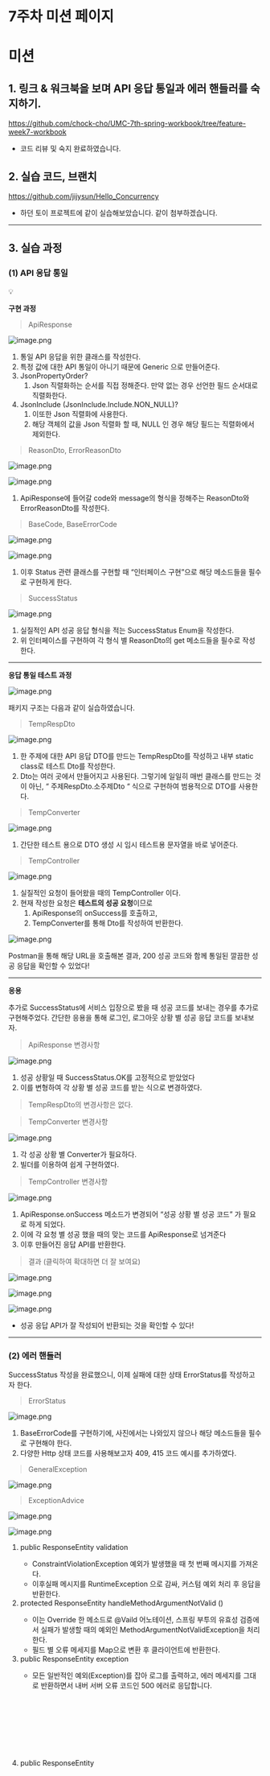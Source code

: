 # 7주차 미션 페이지

# 미션

## 1. 링크 & 워크북을 보며 API 응답 통일과 에러 핸들러를 숙지하기.

https://github.com/chock-cho/UMC-7th-spring-workbook/tree/feature-week7-workbook

- 코드 리뷰 및 숙지 완료하였습니다.

## 2. 실습 코드, 브랜치

https://github.com/jijysun/Hello_Concurrency

- 하던 토이 프로젝트에 같이 실습해보았습니다. 같이 첨부하겠습니다.

---

## 3. 실습 과정

### (1) API 응답 통일

<aside>
💡

**구현 과정**

</aside>

> ApiResponse
> 

![image.png](image.png)

1. 통일 API 응답을 위한 클래스를 작성한다.
2. 특정 값에 대한 API 통일이 아니기 때문에 Generic 으로 만들어준다.
3. JsonPropertyOrder?
    1.  Json 직렬화하는 순서를 직접 정해준다. 만약 없는 경우 선언한 필드 순서대로 직렬화한다.
4. JsonInclude (JsonInclude.Include.NON_NULL)?
    1. 이또한 Json 직렬화에 사용한다. 
    2. 해당 객체의 값을 Json 직렬화 할 때, NULL 인 경우 해당 필드는 직렬화에서 제외한다.

> ReasonDto, ErrorReasonDto
> 

![image.png](image%201.png)

![image.png](image%202.png)

1. ApiResponse에 들어갈 code와 message의 형식을 정해주는 ReasonDto와 ErrorReasonDto를 작성한다.

> BaseCode, BaseErrorCode
> 

![image.png](image%203.png)

![image.png](image%204.png)

1. 이후 Status 관련 클래스를 구현할 때 “인터페이스 구현”으로 해당 메소드들을 필수로 구현하게 한다.

> SuccessStatus
> 

![image.png](image%205.png)

1. 실질적인 API 성공 응답 형식을 적는 SuccessStatus Enum을 작성한다.
2. 위 인터페이스를 구현하여 각 형식 별 ReasonDto의 get 메소드들을 필수로 작성한다.

---

**응답 통일 테스트 과정**

![image.png](image%206.png)

패키지 구조는 다음과 같이 실습하였습니다.

> TempRespDto
> 

![image.png](image%207.png)

1. 한 주제에 대한 API 응답 DTO를 만드는 TempRespDto를 작성하고 내부 static class로 테스트 Dto를 작성한다.
2. Dto는 여러 곳에서 만들어지고 사용된다. 그렇기에 일일히 매번 클래스를 만드는 것이 아닌, “ 주제RespDto.소주제Dto “ 식으로 구현하여 범용적으로 DTO를 사용한다.

> TempConverter
> 

![image.png](image%208.png)

1. 간단한 테스트 용으로 DTO 생성 시 임시 테스트용 문자열을 바로 넣어준다.

> TempController
> 

![image.png](image%209.png)

1. 실질적인 요청이 들어왔을 때의 TempController 이다. 
2. 현재 작성한 요청은 **테스트의 성공 요청**이므로 
    1. ApiResponse의 onSuccess를 호출하고, 
    2. TempConverter를 통해 Dto를 작성하여 반환한다.

![image.png](image%2010.png)

Postman을 통해 해당 URL을 호출해본 결과, 200 성공 코드와 함께 통일된 깔끔한 성공 응답을 확인할 수 있었다!

---

**응용**

추가로 SuccessStatus에 서비스 입장으로 봤을 때 성공 코드를 보내는 경우를 추가로 구현해주었다. 간단한 응용을 통해 로그인, 로그아웃 상황 별 성공 응답 코드를 보내보자.

> ApiResponse 변경사항
> 

![image.png](image%2011.png)

1. 성공 상황일 때 SuccessStatus.OK를 고정적으로 받았었다
2. 이를 변형하여 각 상황 별 성공 코드를 받는 식으로 변경하였다.

> TempRespDto의 변경사항은 없다.
> 

> TempConverter 변경사항
> 

![image.png](image%2012.png)

1. 각 성공 상황 별 Converter가 필요하다. 
2. 빌더를 이용하여 쉽게 구현하였다.

> TempController 변경사항
> 

![image.png](image%2013.png)

1. ApiResponse.onSuccess 메소드가 변경되어 “성공 상황 별 성공 코드” 가 필요로 하게 되었다.
2. 이에 각 요청 별 성공 했을 때의 맞는 코드를 ApiResponse로 넘겨준다
3. 이후 만들어진 응답 API를 반환한다.

> 결과 (클릭하여 확대하면 더 잘 보여요)
> 

![image.png](image%2014.png)

![image.png](image%2015.png)

![image.png](image%2016.png)

- 성공 응답 API가 잘 작성되어 반환되는 것을 확인할 수 있다!

---

### (2) 에러 핸들러

SuccessStatus 작성을 완료했으니, 이제 실패에 대한 상태 ErrorStatus를 작성하고자 한다.

> ErrorStatus
> 

![image.png](image%2017.png)

1. BaseErrorCode를 구현하기에, 사진에서는 나와있지 않으나 해당 메소드들을 필수로 구현해야 한다.
2. 다양한 Http 상태 코드를 사용해보고자 409, 415 코드 예시를 추가하였다.

> GeneralException
> 

![image.png](image%2018.png)

> ExceptionAdvice
> 

![image.png](image%2019.png)

![image.png](image%2020.png)

1. public ResponseEntity <Object> validation
    - ConstraintViolationException 예외가 발생했을 때 첫 번째 메시지를 가져온다.
    - 이후실패 메시지를 RuntimeException 으로 감싸, 커스텀 예외 처리 후 응답을 반환한다.
2. protected ResponseEntity <Object> handleMethodArgumentNotValid ()
    - 이는 Override 한 메소드로  @Vaild 어노테이션, 스프링 부투의 유효성 검증에서 실패가 발생할 때의 예외인 MethodArgumentNotValidException을 처리한다.
    - 필드 별 오류 메세지를 Map으로 변환 후 클라이언트에 반환한다.
3. public ResponseEntity<Object> exception
    - 모든 일반적인 예외(Exception)를 잡아 로그를 출력하고, 에러 메세지를 그대로 반환하면서 내버 서버 오류 코드인 500 에러로 응답합니다.
4. public ResponseEntity<Object> onThrowExcpetion
    - @ExceptionHandler (value = GeneralException.class) 가 명시되어 있다.
    - 해당 예외가 발생한 경우, 해당 예외로 정의된 HttpStatus를 반환하며, 동시에 getReasonHttpStatus로 정확한 상태를 반환한다.
5. 이후 각 ApiResponse를 만드는 메소드를 통해 각 경우 별 통일된 응답 API를 작성한다.

> ErrorStatus 변경사항
> 

![image.png](image%2021.png)

- 테스트 예외 대한 응답 내용을 작성한다.

> TempHandler
> 

![image.png](image%2022.png)

- GeneralException 발생 시 예외를 컨트롤 할 TempHandler를 작성한다.

> TempRespDto 변경사항
> 

![image.png](image%2023.png)

- 예외 사항은 flag = 2 일 때 이다.
- 해당 시뮬레이션에 필요한 Dto를 작성해준다.

> TempConverter 변경사항
> 

![image.png](image%2024.png)

- 해당 Dto를 작성하도록 도와주는 컨버터 또한 작성한다

> TempController 변경사항
> 

![image.png](image%2025.png)

- 요청이 들어올 경우 flag를 검사한다
- 성공한 경우 ApiResponse의 성공 응답 API를 반환한다.

> TempServiceImpl
> 

![image.png](image%2026.png)

- flag가 1인 경우 성공하는 경우이다
- 2인 경우 다음의 과정을 밟는다.
    - TempHandler을 테스트 예외 에러 코드와 함께 Throw 한다.
    - TempHandler는 GeneralException을 상속한다. 즉 GeneralException을 Throw 하는 것과 같다.
        - 이때 생성자의 super 키워드를 통해 롬복의 생성자를 통해 자동으로 만들어진다.
    - GeneralException가 RuntimeException 을 상속하고 있으므로, ExceptionAdvice가 이를 감지한다.
        - 이유는 @RestControllerAdvice가 붙어있기 때문이다!
        - 이 어노테이션은 @RestController 나 @RequestMapping이 붙은 컨트롤러에서 발생한 예외를 처리하기 때문이다!
    - 이후 ExceptionAdvice에서 이를 처리한다.
        - 더 상세한 내용은 @ExceptionHandler (value = GeneralException.class)이 이를 처리한다.
    - 처리하는 내용은 ErrorResponseDto를 작성한다
    - 이를 바탕으로 ApiResponse의 실패 응답 제작 메소드, onFailure 를 호출하여 실패 응답을 반환한다.

> 테스트
> 

![image.png](image%2027.png)

![image.png](image%2028.png)

1. flag가 1 인 경우 성공 응답을 잘 반환하는 것을 알 수 있다.
2. flag가 2인 경우 실패 응답을 잘 반환하는 것을 알 수 있다.

![image.png](image%2029.png)

![image.png](image%2030.png)

해당 ExceptionHandler에 로깅 코드를 붙혀본 결과 잘 잘동하는 것 또한 확인할 수 있다.

---

## 4. 핵심 키워드

RestContollerAdvice?

- @ControllerAdvice 과 @ResponseBody의 조합이다. 당연히 @ControllerAdvice와 같은 역할을 수행하면서, 객체를 다른 형식으로 반환하는 역할을 한다.
- 커스텀 예외를 적용하여, 이에 대한 @ExceptionHandler가 붙은 핸들러 클래스를 정의하고, 해당 예외를 처리하고자 할 때 사용한다.
- 해당 어노테이션은 다음과 같은 장점을 갖고 있다.
    - 컨트롤러는 흐름 제어에만 집중할 수 있으며, 컨트롤러에서 발생하는 예외를 AOP를 적용하면서 처리할 수 있다는 점이다.
    - 해당 어노테이션이 붙은 컨트롤러의 모든 예외를 한 곳에서 처리하기에 예외 처리에 대한 로직을 구현한 다음 재사용할 수 있다는 점이다.
    - 커스텀 예외과 이에 대한 에러 응답 DTO로 성공 또는 실패 응답에 대한 API 를 커스텀하면서 통일할 수 있다.
- 만약 이 어노테이션이 없었다면
    - 컨트롤러에서나 서비스 계층 코드에서 예외를 처리해야 한다.
    - 또한 예외 발생 시 마다 이를 처리하는 Try-Catch나 Throw 문을 사용해야 하므로 코드 상의 많은 중복이 일어난다.
    - 이에 새로운 예외 상황 시 모든 컨트롤러를 수정해야 한다는 확장성의 비효율성이 존재한다.

lombok?

- 어노테이션 방식으로 동작하며 엔티티 클래스 관련 반복적인 코드를 방지한다.
- 특히 DTO를 작성할 때 사용되며, 코드의 가독성과 효율을 높히는 코드 (보일러플레이트 코드)를 자동으로 생성하게 해주는 JAVA의 코드 자동완성 라이브러리이다.
- 생성자 관련 어노테이션으로 기본 생성자를 생성해주는 @NoArgsConstructor, 모든 필드 포함 생성자를 생성해주는 @AllArgsConstructor, final 이나 @NonNull 필드만 포함하는 생성자를 생성하는 @RequiredArgsConstructor가 있다.
- 편의성 관련 어노테이션으로 빌더 패턴을 통해 객체를 생성하도록 도와주는 @Builder, 모든 필드에 대해 getter, setter를 생성해주는 @Getter, @Setter, 로깅 객체인 Logger를 자동 생성 해주는 @Slf4j 등이 있다.
- 이에 관해서 @Data, @Setter, @ToString의 사용은 지양하면서 개발하는 것이 좋다. @Setter인 경우 set 메소드를 통해 객체의 필드값 수정이 가능해지고, 이는 의도치 않은 변경과 무결성의 의심을 불러오게 된다.
- 또한 @ToString은 Json 직렬화 도중 연관 관계에 대한 무한 참조가 발생할 수 있는 위험을 불러온다. 어쩔 수 없이 사용하게 될 경우 @JsonIgnore을 사용하여 무한 순환 참조 방지를 하거나, 될 수 있으면 사용하지 않는 것을 목표로 한다.

---

## **5. 미션 목록 조회(진행중, 진행 완료) API 명세서** 작성하기

- 사용자가 진행 중이거나, 완료한 미션을 조회해야 한다. 그러므로 데이터 조회인 GET 방식이 사용된다.
- 필요한 정보로는 미션을 진행 중인 음식점, 미션 내용, 미션의 보상이다.

API EndPoint

- 사용자의 id 정도만  Path Variable로 표현하였다.

진행 중인 미션을 조회

```json
GET /users/{id}/user_mission?complete=processing
```

진행 완료인 미션을 조회

```json
GET /users/{id}/user_mission?complete=success
```

Request Body
- GET 방식이므로 필요하지 않다.

Api 응답
```json
{
	"code": "COMMON200",
	"message":"조회에 성공했습니다.",
	"result":[
		{"missionId":"1", "storeName":"요아정", "missionSpec":"에서 10,000 이상 식사하세요!", "reward":"500"},
		{"missionId":"2", "storeName":"김밥천국", "missionSpec":"에서 20,000 이상 식사하세요!", "reward":"1000"},
		...
	],
	success: true
}
```